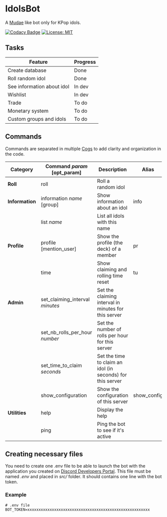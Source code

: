 # IdolsBot

A [Mudae](https://top.gg/bot/432610292342587392) like bot only for KPop idols.

[![Codacy Badge](https://app.codacy.com/project/badge/Grade/e7e94a9dbe624ba4b520b265fbe728fc)](https://www.codacy.com/manual/Solidras/IdolsBot?utm_source=github.com&amp;utm_medium=referral&amp;utm_content=Solidras/IdolsBot&amp;utm_campaign=Badge_Grade)
[![License: MIT](https://img.shields.io/badge/License-MIT-yellow.svg)](https://opensource.org/licenses/MIT)
 
## Tasks

| Feature                    | Progress     |
|----------------------------|--------------|
| Create database            | Done         |
| Roll random idol           | Done         |
| See information about idol | In dev       |
| Wishlist                   | In dev       |
| Trade                      | To do        |
| Monetary system            | To do        |
| Custom groups and idols    | To do        |

## Commands

Commands are separated in multiple [Cogs](https://discordpy.readthedocs.io/en/latest/ext/commands/cogs.html) to add clarity and organization in the code.

| Category                   | Command *param* [opt_param]     | Description                                                | Alias       |
|----------------------------|---------------------------------|------------------------------------------------------------|-------------|
| **Roll**                   | roll                            | Roll a random idol                                         |             |
| **Information**            | information *name* [group]      | Show information about an idol                             | info        |
|                            | list *name*                     | List all idols with this name                              |             |
| **Profile**                | profile [mention_user]          | Show the profile (the deck) of a member                    | pr          |
|                            | time                            | Show claiming and rolling time reset                       | tu          |
| **Admin**                  | set_claiming_interval *minutes* | Set the claiming interval in minutes for this server       |             |
|                            | set_nb_rolls_per_hour *number*  | Set the number of rolls per hour for this server           |             |
|                            | set_time_to_claim *seconds*     | Set the time to claim an idol (in seconds) for this server |             |
|                            | show_configuration              | Show the configuration of this server                      | show_config |
| **Utilities**              | help                            | Display the help                                           |             |
|                            | ping                            | Ping the bot to see if it's active                         |             |


## Creating necessary files
You need to create one .env file to be able to launch the bot with the application you created on [Discord Developers Portal](https://discord.com/developers/applications).
This file must be named *.env* and placed in *src/* folder. It should contains one line with the bot token.
### Example 
```
# .env file
BOT_TOKEN=xxxxxxxxxxxxxxxxxxxxxxxxxxxxxxxxxxxxxxxxxxxxxxxxxxxxxxx
```

